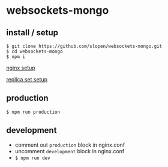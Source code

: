 # websockets-mongo

## install / setup
```
$ git clone https://github.com/slopen/websockets-mongo.git
$ cd websockets-mongo
$ npm i
```

[nginx setup](/nginx)

[replica set setup](/config)

## production
```
$ npm run production
```

## development

* comment out `production` block in nginx.conf
* uncomment `development` block in nginx.conf
* ```$ npm run dev```
